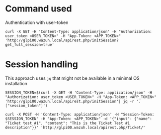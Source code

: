# Command used

Authentication with user-token

```
curl -X GET -H 'Content-Type: application/json' -H "Authorization: user_token <USER_TOKEN>" -H "App-Token: <APP_TOKEN>" 'http://glpi00.wazuh.local/apirest.php/initSession?get_full_session=true'
```

# Session handling

This approach uses `jq` that might not be available in a minimal OS installation

```
SESSION_TOKEN=$(curl -X GET -H 'Content-Type: application/json' -H "Authorization: user_token <USER_TOKEN>" -H "App-Token: <APP_TOKEN>" 'http://glpi00.wazuh.local/apirest.php/initSession'| jq -r '.["session_token"]')

curl -X POST -H 'Content-Type: application/json' -H "Session-Token: $SESSION_TOKEN" -H "App-Token: <APP_TOKEN>" -d '{"input": {"name": "Ticket test #1", "content": "This is the Ticket Test #1 description"}}' 'http://glpi00.wazuh.local/apirest.php/Ticket/'
```
